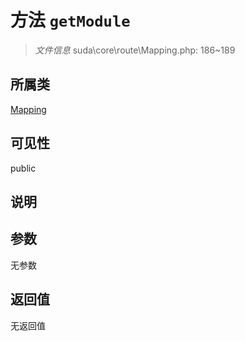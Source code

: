 # 方法 `getModule`

> *文件信息* suda\core\route\Mapping.php: 186~189

## 所属类 

[Mapping](../Mapping.md)

## 可见性

 public 

## 说明



## 参数


无参数


## 返回值

无返回值
